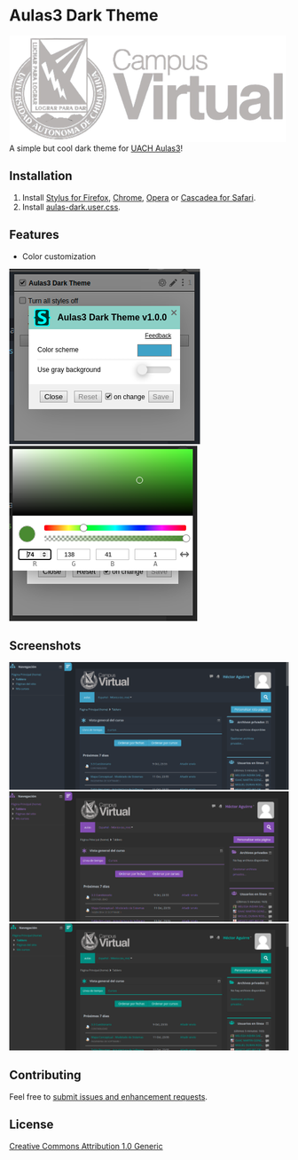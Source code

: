
# Aulas3 Dark Theme
![alt text](https://raw.githubusercontent.com/hectoraguirre18/aulas-dark/master/images/banner.png)
A simple but cool dark theme for [UACH Aulas3](http://aulas3.uach.mx/)!



## Installation

1. Install [Stylus for Firefox](https://addons.mozilla.org/en-US/firefox/addon/styl-us/), [Chrome](https://chrome.google.com/webstore/detail/stylus/clngdbkpkpeebahjckkjfobafhncgmne), [Opera](https://addons.opera.com/en-gb/extensions/details/stylus/) or [Cascadea for Safari](https://cascadea.app/).
2. Install [aulas-dark.user.css](https://raw.githubusercontent.com/hectoraguirre18/aulas-dark/master/aulas-dark.user.css).

## Features
- Color customization

![color customization](https://raw.githubusercontent.com/hectoraguirre18/aulas-dark/master/images/feature1.png)
![color customization](https://raw.githubusercontent.com/hectoraguirre18/aulas-dark/master/images/feature2.png)

## Screenshots
![screenshot](https://raw.githubusercontent.com/hectoraguirre18/aulas-dark/master/images/screenshot1.png)
![screenshot](https://raw.githubusercontent.com/hectoraguirre18/aulas-dark/master/images/screenshot2.png)
![screenshot](https://raw.githubusercontent.com/hectoraguirre18/aulas-dark/master/images/screenshot3.png)


## Contributing
Feel free to [submit issues and enhancement requests](https://github.com/hectoraguirre18/aulas-dark/issues).

## License
[Creative Commons Attribution 1.0 Generic](https://spdx.org/licenses/CC-BY-1.0.html)